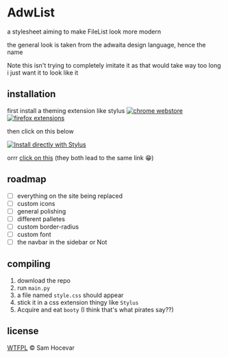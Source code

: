 # AdwList

a stylesheet aiming to make FileList look more modern

the general look is taken from the adwaita design language, hence the name

Note this isn't trying to completely imitate it as that would take way too long i just want it to look like it

## installation


first install a theming extension like stylus
[![chrome webstore](https://cdn.simpleicons.org/chromewebstore)](https://chromewebstore.google.com/detail/stylus/clngdbkpkpeebahjckkjfobafhncgmne)
[![firefox extensions](https://cdn.simpleicons.org/firefoxbrowser)](https://addons.mozilla.org/en-US/firefox/addon/styl-us/)

then click on this below

[![Install directly with Stylus](https://img.shields.io/badge/Install%20directly%20with-Stylus-238b8b.svg)](https://github.com/danatationn/adwlist/raw/refs/heads/main/style.user.css)

orrr [click on this](https://github.com/danatationn/adwlist/raw/refs/heads/main/style.user.css) (they both lead to the same link 😁)

## roadmap
- [ ] everything on the site being replaced
- [ ] custom icons
- [ ] general polishing
- [ ] different palletes
- [ ] custom border-radius
- [ ] custom font
- [ ] the navbar in the sidebar or Not

## compiling
1. download the repo
2. run `main.py`
3. a file named `style.css` should appear
4. stick it in a css extension thingy like `Stylus`
5. Acquire and eat `booty` (I think that's what pirates say??)

## license
[WTFPL](https://github.com/danatationn/adwlist/blob/main/LICENSE) © Sam Hocevar
